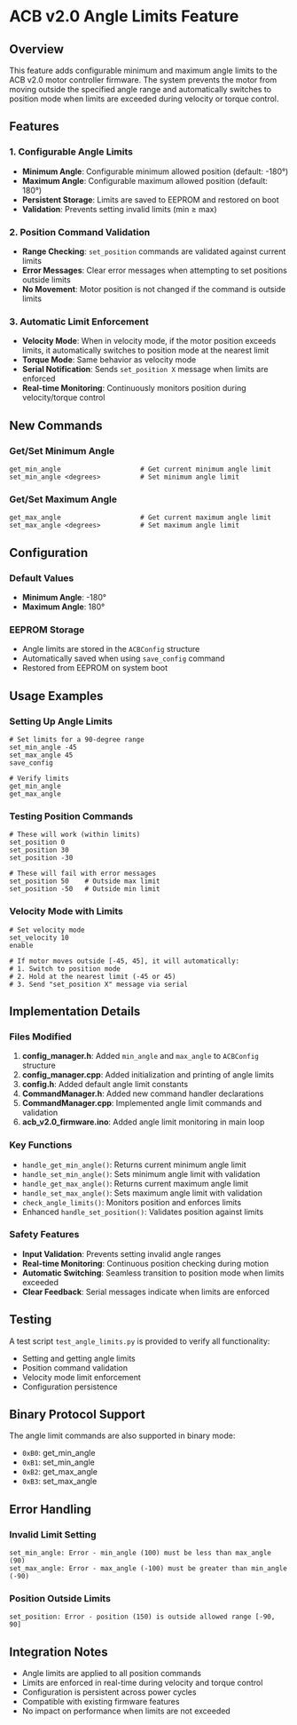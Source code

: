 # ACB v2.0 Angle Limits Feature

## Overview
This feature adds configurable minimum and maximum angle limits to the ACB v2.0 motor controller firmware. The system prevents the motor from moving outside the specified angle range and automatically switches to position mode when limits are exceeded during velocity or torque control.

## Features

### 1. Configurable Angle Limits
- **Minimum Angle**: Configurable minimum allowed position (default: -180°)
- **Maximum Angle**: Configurable maximum allowed position (default: 180°)
- **Persistent Storage**: Limits are saved to EEPROM and restored on boot
- **Validation**: Prevents setting invalid limits (min ≥ max)

### 2. Position Command Validation
- **Range Checking**: `set_position` commands are validated against current limits
- **Error Messages**: Clear error messages when attempting to set positions outside limits
- **No Movement**: Motor position is not changed if the command is outside limits

### 3. Automatic Limit Enforcement
- **Velocity Mode**: When in velocity mode, if the motor position exceeds limits, it automatically switches to position mode at the nearest limit
- **Torque Mode**: Same behavior as velocity mode
- **Serial Notification**: Sends `set_position X` message when limits are enforced
- **Real-time Monitoring**: Continuously monitors position during velocity/torque control

## New Commands

### Get/Set Minimum Angle
```
get_min_angle                    # Get current minimum angle limit
set_min_angle <degrees>          # Set minimum angle limit
```

### Get/Set Maximum Angle
```
get_max_angle                    # Get current maximum angle limit
set_max_angle <degrees>          # Set maximum angle limit
```

## Configuration

### Default Values
- **Minimum Angle**: -180°
- **Maximum Angle**: 180°

### EEPROM Storage
- Angle limits are stored in the `ACBConfig` structure
- Automatically saved when using `save_config` command
- Restored from EEPROM on system boot

## Usage Examples

### Setting Up Angle Limits
```
# Set limits for a 90-degree range
set_min_angle -45
set_max_angle 45
save_config

# Verify limits
get_min_angle
get_max_angle
```

### Testing Position Commands
```
# These will work (within limits)
set_position 0
set_position 30
set_position -30

# These will fail with error messages
set_position 50    # Outside max limit
set_position -50   # Outside min limit
```

### Velocity Mode with Limits
```
# Set velocity mode
set_velocity 10
enable

# If motor moves outside [-45, 45], it will automatically:
# 1. Switch to position mode
# 2. Hold at the nearest limit (-45 or 45)
# 3. Send "set_position X" message via serial
```

## Implementation Details

### Files Modified
1. **config_manager.h**: Added `min_angle` and `max_angle` to `ACBConfig` structure
2. **config_manager.cpp**: Added initialization and printing of angle limits
3. **config.h**: Added default angle limit constants
4. **CommandManager.h**: Added new command handler declarations
5. **CommandManager.cpp**: Implemented angle limit commands and validation
6. **acb_v2.0_firmware.ino**: Added angle limit monitoring in main loop

### Key Functions
- `handle_get_min_angle()`: Returns current minimum angle limit
- `handle_set_min_angle()`: Sets minimum angle limit with validation
- `handle_get_max_angle()`: Returns current maximum angle limit
- `handle_set_max_angle()`: Sets maximum angle limit with validation
- `check_angle_limits()`: Monitors position and enforces limits
- Enhanced `handle_set_position()`: Validates position against limits

### Safety Features
- **Input Validation**: Prevents setting invalid angle ranges
- **Real-time Monitoring**: Continuous position checking during motion
- **Automatic Switching**: Seamless transition to position mode when limits exceeded
- **Clear Feedback**: Serial messages indicate when limits are enforced

## Testing

A test script `test_angle_limits.py` is provided to verify all functionality:
- Setting and getting angle limits
- Position command validation
- Velocity mode limit enforcement
- Configuration persistence

## Binary Protocol Support

The angle limit commands are also supported in binary mode:
- `0xB0`: get_min_angle
- `0xB1`: set_min_angle
- `0xB2`: get_max_angle
- `0xB3`: set_max_angle

## Error Handling

### Invalid Limit Setting
```
set_min_angle: Error - min_angle (100) must be less than max_angle (90)
set_max_angle: Error - max_angle (-100) must be greater than min_angle (-90)
```

### Position Outside Limits
```
set_position: Error - position (150) is outside allowed range [-90, 90]
```

## Integration Notes

- Angle limits are applied to all position commands
- Limits are enforced in real-time during velocity and torque control
- Configuration is persistent across power cycles
- Compatible with existing firmware features
- No impact on performance when limits are not exceeded
